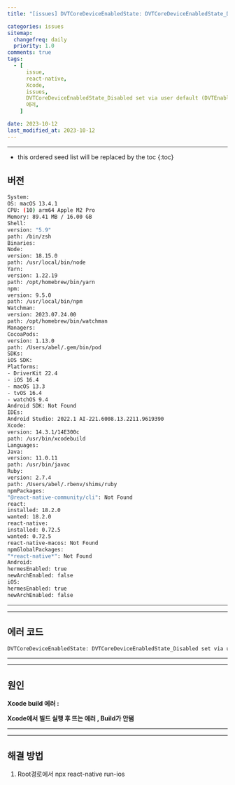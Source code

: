 ```yaml
---
title: "[issues] DVTCoreDeviceEnabledState: DVTCoreDeviceEnabledState_Disabled set via user default (DVTEnableCoreDevice=disabled) 에러 [ios]"

categories: issues
sitemap:
  changefreq: daily
  priority: 1.0
comments: true
tags:
  - [
      issue,
      react-native,
      Xcode,
      issues,
      DVTCoreDeviceEnabledState_Disabled set via user default (DVTEnableCoreDevice=disabled),
      에러,
    ]

date: 2023-10-12
last_modified_at: 2023-10-12
---
```


---

<!-- prettier-ignore -->
* this ordered seed list will be replaced by the toc 
{:toc}

## 버전

```bash
System:
OS: macOS 13.4.1
CPU: (10) arm64 Apple M2 Pro
Memory: 89.41 MB / 16.00 GB
Shell:
version: "5.9"
path: /bin/zsh
Binaries:
Node:
version: 18.15.0
path: /usr/local/bin/node
Yarn:
version: 1.22.19
path: /opt/homebrew/bin/yarn
npm:
version: 9.5.0
path: /usr/local/bin/npm
Watchman:
version: 2023.07.24.00
path: /opt/homebrew/bin/watchman
Managers:
CocoaPods:
version: 1.13.0
path: /Users/abel/.gem/bin/pod
SDKs:
iOS SDK:
Platforms:
- DriverKit 22.4
- iOS 16.4
- macOS 13.3
- tvOS 16.4
- watchOS 9.4
Android SDK: Not Found
IDEs:
Android Studio: 2022.1 AI-221.6008.13.2211.9619390
Xcode:
version: 14.3.1/14E300c
path: /usr/bin/xcodebuild
Languages:
Java:
version: 11.0.11
path: /usr/bin/javac
Ruby:
version: 2.7.4
path: /Users/abel/.rbenv/shims/ruby
npmPackages:
"@react-native-community/cli": Not Found
react:
installed: 18.2.0
wanted: 18.2.0
react-native:
installed: 0.72.5
wanted: 0.72.5
react-native-macos: Not Found
npmGlobalPackages:
"*react-native*": Not Found
Android:
hermesEnabled: true
newArchEnabled: false
iOS:
hermesEnabled: true
newArchEnabled: false
```

---

---

## 에러 코드

```bash
DVTCoreDeviceEnabledState: DVTCoreDeviceEnabledState_Disabled set via user default (DVTEnableCoreDevice=disabled)
```

---

---

## 원인

**Xcode build 에러 :**

**Xcode에서 빌드 실행 후 뜨는 에러 , Build가 안됌**

---

---

## 해결 방법

1. Root경로에서 npx react-native run-ios

